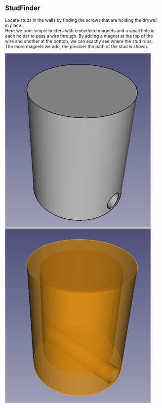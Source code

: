 ## StudFinder

Locate studs in the walls by finding the screws that are holding the drywall in place.  
Here we print simple holders with embedded magnets and a small hole in each holder to pass a wire through.  By adding a magnet at the top of the wire and another at the bottom, we can exactly see where the stud runs.  
The more magnets we add, the preciser the path of the stud is shown.  

![Solid model](./documentation/StudFinder_solid.jpg) 
![Wire model](./documentation/StudFinder_wire.jpg)  
